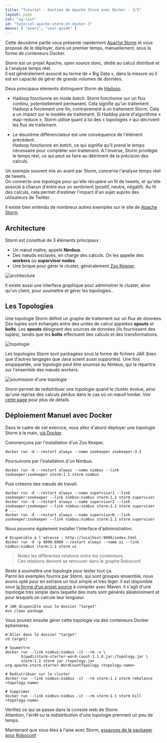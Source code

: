 ```yaml
---
title: "Tutoriel - Gestion de Apache Storm avec Docker - 2/5"
layout: page
cat: "ug-last"
id: "tutoriel-apache-storm-et-docker-3"
menus: [ "users", "user-guide" ]
---
```


Cette deuxième partie vous présente rapidement [Apache Storm](http://storm.apache.org/) et vous propose de le déployer,
dans un premier temps, manuellement, sous la forme de conteneurs Docker.

Storm est un projet Apache, open source donc, dédié au calcul distribué et à l'analyse temps réel.  
Il est généralement associé au terme de « Big Data », dans la mesure où il est en capacité de gérer
de grands volumes de données.

Deux principaux éléments distinguent Storm de [Hadoop](http://hadoop.apache.org/).  

* Hadoop fonctionne en mode *batch*. Storm fonctionne sur un flux continu, potentiellement permanent.
Cela signifie qu'un traitement Hadoop a forcément une fin, contrairement à un traitement Storm. Cela
a un impact sur le modèle de traitement. Si Haddop parle d'algorithme « map-reduce », Storm utilise
quant à lui des « topologies » qui décrivent les flux de traitement.

* Le deuxième différenciateur est une conséquence de l'élément précédent.  
Hadoop fonctionne en *batch*, ce qui signifie qu'il prend le temps nécessaire pour compléter son
traitement. A l'inverse, Storm privilégie le temps réel, ce qui peut se faire au détriment de la précision
des calculs.

Un exemple souvent mis en avant par Storm, concerne l'analyse temps réel de tweets.  
On connecte une topologie pour qu'elle récupère un fil de tweets, et qu'elle associe à chacun d'entre eux
un sentiment (positif, neutre, négatif). Au fil des calculs, cela permet d'estimer l'impact d'un sujet auprès
des utilisateurs de Twitter.

Il existe bien entendu de nombreux autres exemples sur le site de [Apache Storm](http://storm.apache.org/).


## Architecture

Storm est constitué de 3 éléments principaux :

* Un nœud maître, appelé **Nimbus**.
* Des nœuds esclaves, en charge des calculs. On les appelle des **workers** ou **supervisor nodes**.
* Une brique pour gérer le cluster, généralement [Zoo Keeper](https://zookeeper.apache.org/).

<img src="/resources/img/tutorial-storm-cluster.png" alt="architecture" />

Il existe aussi une interface graphique pour administrer le cluster, ainsi qu'un client,
pour soumettre et gérer les topologies..


## Les Topologies

Une topologie Storm définit un graphe de traitement sur un flux de données. Des tuples sont échangés entre des unités
de calcul appelées **spouts** et **bolts**. Les **spouts** désignent des sources de données (ils fournissent des tuples), tandis
que les **bolts** effectuent des calculs et des transformations.

<img src="/resources/img/tutorial-storm-topology.png" alt="topologie" />

Les topologies Storm sont packagées sous la forme de fichiers JAR (bien que d'autres langages que Java soient aussi supportés).
Une fois empaquetée, une topologie peut être soumise au Nimbus, qui la répartira sur l'ensemble des nœuds *workers*.

<img src="/resources/img/tutorial-storm-submit.png" alt="soumission d'une topologie" />

Storm permet de redistribuer une topologie quand le cluster évolue, ainsi qu'une reprise des calculs
perdus dans le cas où un nœud tombe. Voir [cette page](http://storm.apache.org/releases/current/Fault-tolerance.html) pour plus de détails.


## Déploiement Manuel avec Docker

Dans le cadre de cet exercice, vous allez d'abord déployer une topologie Storm à la main, [via Docker](https://hub.docker.com/_/storm/).

Commençons par l'installation d'un Zoo Keeper.

```
docker run -d --restart always --name zookeeper zookeeper:3.3
```

Poursuivons par l'installation d'un Nimbus.

```
docker run -d --restart always --name nimbus --link zookeeper:zookeeper storm:1.1 storm nimbus
```

Puis créeons des nœuds de travail.

```properties
docker run -d --restart always --name supervisor1 --link zookeeper:zookeeper --link nimbus:nimbus storm:1.1 storm supervisor
docker run -d --restart always --name supervisor2 --link zookeeper:zookeeper --link nimbus:nimbus storm:1.1 storm supervisor
# ...
docker run -d --restart always --name supervisorN --link zookeeper:zookeeper --link nimbus:nimbus storm:1.1 storm supervisor
```

Nous pouvons également installer l'interface d'administration.

```properties
# Disponible à l'adresse : http://localhost:9090/index.html
docker run -d -p 9090:8080 --restart always --name ui --link nimbus:nimbus storm:1.1 storm ui
```

> Notez les différentes relations entre les conteneurs.  
> Ces relations devront se retrouver dans le graphe Roboconf.

Reste à soumettre une topologie pour tester tout ça.  
Parmi les exemples fournis par Storm, qui sont groupés ensemble, nous avons opté pour en extraire
un tout simple et très léger. Il est disponible sous [la forme d'un projet source](/resources/tutorials/WordCountTopology.zip)
à compiler avec Maven. Il s'agît d'une topologie très simple dans laquelle des mots sont générés aléatoirement
et pour lesquels on calcule leur longueur.

```properties
# JAR disponible sous le dossier "target"
mvn clean package
```

Vous pouvez ensuite gérer cette topologie via des conteneurs Docker éphémères.

```properties
# Aller dans le dossier "target"
cd target/

# Soumettre
docker run --link nimbus:nimbus -it --rm -v \
       $(pwd)/storm-starter-word-count-1.1.0.jar:/topology.jar \
       storm:1.1 storm jar /topology.jar org.apache.storm.starter.WordCountTopology <topology-name>

# Redistribuer sur le cluster
docker run --link nimbus:nimbus -it --rm storm:1.1 storm rebalance <topology-name>

# Supprimer
docker run --link nimbus:nimbus -it --rm storm:1.1 storm kill <topology-name>
```

Vérifiez ce qui se passe dans la console web de Storm.  
Attention, l'arrêt ou la redistribution d'une topologie prennent un peu de temps.

Maintenant que vous êtes à l'aise avec Storm, [essayons de le packager pour Roboconf](tutoriel-apache-storm-et-docker-4.html).
